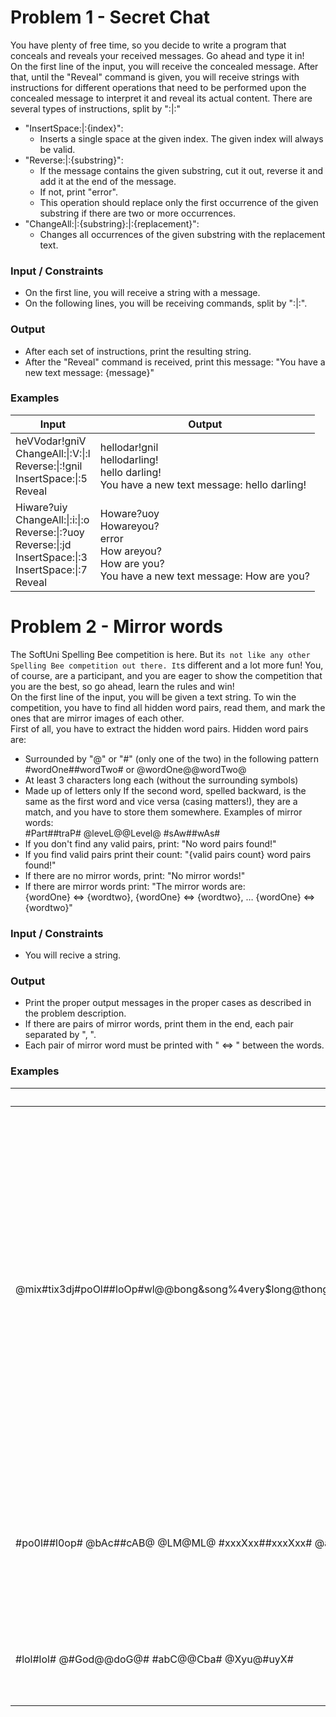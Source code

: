 # Problem 1 - Secret Chat

You have plenty of free time, so you decide to write a program that conceals and reveals your received messages. Go ahead and type it in!  
On the first line of the input, you will receive the concealed message. After that, until the "Reveal" command is given, you will receive strings with instructions for different operations that need to be performed upon the concealed message to interpret it and reveal its actual content. There are several types of instructions, split by ":\|:"  
*	"InsertSpace:\|:{index}":
    *	Inserts a single space at the given index. The given index will always be valid.
*	"Reverse:\|:{substring}":
    *	If the message contains the given substring, cut it out, reverse it and add it at the end of the message. 
    *	If not, print "error".
    *	This operation should replace only the first occurrence of the given substring if there are two or more occurrences.
*	"ChangeAll:\|:{substring}:\|:{replacement}":
    *	Changes all occurrences of the given substring with the replacement text.
### Input / Constraints
*	On the first line, you will receive a string with a message.
*	On the following lines, you will be receiving commands, split by ":|:".
### Output
*	After each set of instructions, print the resulting string. 
*	After the "Reveal" command is received, print this message:
"You have a new text message: {message}"  
### Examples

| Input | Output |
| ----- | ------ |
| heVVodar!gniV<br />ChangeAll:\|:V:\|:l<br />Reverse:\|:!gnil<br />InsertSpace:\|:5<br />Reveal | hellodar!gnil<br />hellodarling!<br />hello darling!<br />You have a new text message: hello darling! |
| Hiware?uiy<br />ChangeAll:\|:i:\|:o<br />Reverse:\|:?uoy<br />Reverse:\|:jd<br />InsertSpace:\|:3<br />InsertSpace:\|:7<br />Reveal | Howare?uoy<br />Howareyou?<br />error<br />How areyou?<br />How are you?<br />You have a new text message: How are you? |

# Problem 2 - Mirror words

The SoftUni Spelling Bee competition is here. But it`s not like any other Spelling Bee competition out there. It`s different and a lot more fun! You, of course, are a participant, and you are eager to show the competition that you are the best, so go ahead, learn the rules and win!  
On the first line of the input, you will be given a text string. To win the competition, you have to find all hidden word pairs, read them, and mark the ones that are mirror images of each other.  
First of all, you have to extract the hidden word pairs. Hidden word pairs are:  
*	Surrounded by "@" or "#" (only one of the two) in the following pattern #wordOne##wordTwo# or @wordOne@@wordTwo@
*	At least 3 characters long each (without the surrounding symbols)
*	Made up of letters only
If the second word, spelled backward, is the same as the first word and vice versa (casing matters!), they are a match, and you have to store them somewhere. Examples of mirror words:  
#Part##traP# @leveL@@Level@ #sAw##wAs#  
*	If you don\'t find any valid pairs, print: "No word pairs found!"
*	If you find valid pairs print their count: "{valid pairs count} word pairs found!"
*	If there are no mirror words, print: "No mirror words!"
*	If there are mirror words print:
"The mirror words are:  
{wordOne} <=> {wordtwo}, {wordOne} <=> {wordtwo}, … {wordOne} <=> {wordtwo}"  
### Input / Constraints
*	You will recive a string.
### Output
*	Print the proper output messages in the proper cases as described in the problem description.
*	If there are pairs of mirror words, print them in the end, each pair separated by ", ".
*	Each pair of mirror word must be printed with " <=> " between the words.
### Examples

| Input | Output | Comments |
| ----- | ------ | ------ |
| @mix#tix3dj#poOl##loOp#wl@@bong&song%4very$long@thong#Part##traP##@@leveL@@Level@##car#rac##tu@pack@@ckap@#rr#sAw##wAs#r#@w1r	 | 5 word pairs found!<br />The mirror words are:<br />Part <=> traP, leveL <=> Level, sAw <=> wAs | There are 5 green and yellow pairs that meet all requirements and thus are valid.<br />#poOl##loOp# is valid and looks very much like a mirror words pair, but it isn\`t because the casings don\`t match.<br />#car#rac# "rac" spelled backward is "car", but this is not a valid pair because there is only one "#" between the words.<br />@pack@@ckap@ is also valid, but "ckap" backward is "pakc" which is not the same as "pack", so they are not mirror words. |
| #po0l##l0op# @bAc##cAB@ @LM@ML@ #xxxXxx##xxxXxx# @aba@@ababa@ | 2 word pairs found!<br />No mirror words! |"xxxXxx" backward is not the same as "xxxXxx"<br />@aba@@ababa@ is a valid pair, but the word lengths are different - these are definitely not mirror words |
| #lol#lol# @#God@@doG@# #abC@@Cba# @Xyu@#uyX# | No word pairs found!<br />No mirror words! |   |
